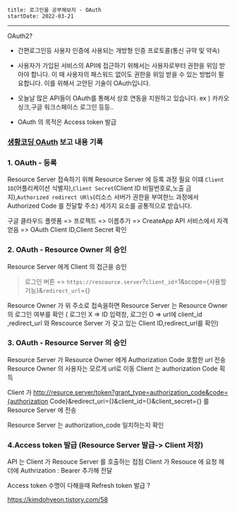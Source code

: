 ```
title: 로그인을 공부해보자 - OAuth
startDate: 2022-03-21
```
---



OAuth2? 
  * 간편로그인등 사용자 인증에 사용되는 개방형 인증 프로토콜(통신 규약 및 약속) 
  * 사용자가 가입된 서비스의 API에 접근하기 위해서는 사용자로부터 권한을 위임 받아야 합니다.
    이 때 사용자의 패스워드 없이도 권한을 위임 받을 수 있는 방법이 필요합니다.
    이를 위해서 고안된 기술이 OAuth입니다.
  * 오늘날 많은 API들이 OAuth를 통해서 상호 연동을 지원하고 있습니다.
    ex ) 카카오 싱크,구글 워크스페이스 로그인 등등..
    
  * OAuth 의 목적은 Access token 발급
  
###  [생황코딩 OAuth](https://opentutorials.org/course/3405) 보고 내용 기록

### 1. OAuth - 등록
Resource Server 접속하기 위해 Resource Server 에 등록 과정 필요
이떄 `Client ID`(어플리케이션 식별자),`Client Secret`(Client ID 비밀번호로,노출 금지),`Authorized redirect URls`(리소스 서버가 권한을 부여한느 과정에서 Authorized Code 를 전달핳 주소) 세가지 요소를 공통적으로 받습니다.

구글 클라우드 플렛폼 
=> 프로젝트 => 이름추가 => CreateApp
API 서비스에서 자격 얻음 => OAuth Client ID,Client Secret 확인

### 2. OAuth - Resource Owner 의 승인
Resource Server 에게 Client 의 접근을 승인
 > 로그인 버튼 => `https://rescource.server`?`client_id`=1&scope={사용할 기능}&`redirect_url`={}

Resource Owner 가 위 주소로 접속을하면
  Resource Server 는 Resource Owner의 로그인 여부를 확인
  ( 로그인 X => ID 입력창, 로그인 O => url에 client_id ,redirect_url 와 Rescource Server 가 갖고 있는 Client ID,redirect_url를 확인)

### 3. OAuth - Resource Server 의 승인

  Resource Server 가 Resource Owner 에게 Authorization Code 포함한 url 전송
  Resource Owner 의 사용자는 모르게 url로 이동 Client 는 authorization Code 획득
  
  Client 가 http://resurce.server/token?grant_type=authorization_code&code={authorization Code}&redirect_uri={}&client_id={}&client_secret={} 를 Resource Server 에 전송

  Resource Server 는 authorization_code 일치하는지 확인


### 4.Access token 발급 (Resource Server 발급-> Client 저장)


API 는 Client 가 Resouce Server 를 호출하는 접점 
Client 가 Resouce 에 요청 헤더에 Authrization : Bearer <totken> 추가해 전달

Access token 수명이 다해을때 Refresh token 발급 ?


https://kimdohyeon.tistory.com/58

